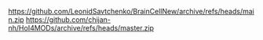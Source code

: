 https://github.com/LeonidSavtchenko/BrainCellNew/archive/refs/heads/main.zip
https://github.com/chijan-nh/HoI4MODs/archive/refs/heads/master.zip
